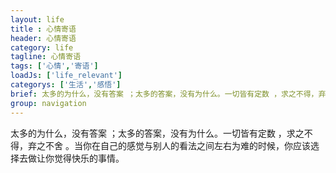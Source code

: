 ```yaml
---
layout: life
title : 心情寄语
header: 心情寄语
category: life
tagline: 心情寄语
tags: ['心情','寄语']
loadJs: ['life_relevant']
categorys: ['生活','感悟']
brief: 太多的为什么，没有答案 ；太多的答案，没有为什么。一切皆有定数 ，求之不得，弃之不舍 。当你在自己的感觉与别人的看法之间左右为难的时候，你应该选择去做让你觉得快乐的事情。
group: navigation
---
```

<p>
    太多的为什么，没有答案 ；太多的答案，没有为什么。一切皆有定数 ，求之不得，弃之不舍 。当你在自己的感觉与别人的看法之间左右为难的时候，你应该选择去做让你觉得快乐的事情。
</p>
